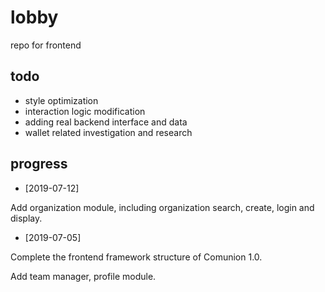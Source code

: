 # lobby
repo for frontend


## todo

* style optimization
* interaction logic modification
* adding real backend interface and data
* wallet related investigation and research

## progress

* [2019-07-12]

Add organization module, including organization search, create, login and display.

* [2019-07-05]

Complete the frontend framework structure of Comunion 1.0.

Add team manager, profile module.
